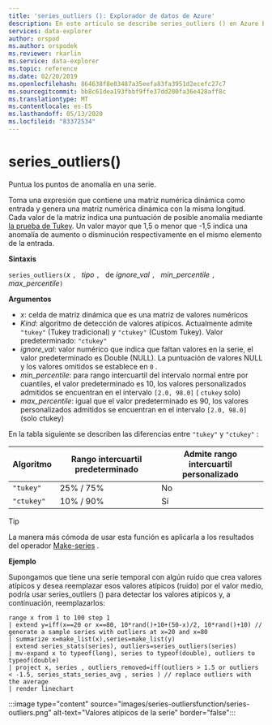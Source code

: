 ```yaml
---
title: 'series_outliers (): Explorador de datos de Azure'
description: En este artículo se describe series_outliers () en Azure Explorador de datos.
services: data-explorer
author: orspod
ms.author: orspodek
ms.reviewer: rkarlin
ms.service: data-explorer
ms.topic: reference
ms.date: 02/20/2019
ms.openlocfilehash: 864638f8e03487a35eefa83fa3951d2ecefc27c7
ms.sourcegitcommit: bb8c61dea193fbbf9ffe37dd200fa36e428aff8c
ms.translationtype: MT
ms.contentlocale: es-ES
ms.lasthandoff: 05/13/2020
ms.locfileid: "83372534"
---
```

# <a name="series_outliers"></a>series_outliers()

Puntua los puntos de anomalía en una serie.

Toma una expresión que contiene una matriz numérica dinámica como entrada y genera una matriz numérica dinámica con la misma longitud. Cada valor de la matriz indica una puntuación de posible anomalía mediante [la prueba de Tukey](https://en.wikipedia.org/wiki/Outlier#Tukey.27s_test). Un valor mayor que 1,5 o menor que -1,5 indica una anomalía de aumento o disminución respectivamente en el mismo elemento de la entrada.   

**Sintaxis**

`series_outliers(`*x* `, ` *tipo* `, ` de *ignore_val* `, ` *min_percentile* `, ` *max_percentile*`)`

**Argumentos**

* *x*: celda de matriz dinámica que es una matriz de valores numéricos
* *Kind*: algoritmo de detección de valores atípicos. Actualmente admite `"tukey"` (Tukey tradicional) y `"ctukey"` (Custom Tukey). Valor predeterminado: `"ctukey"`
* *ignore_val*: valor numérico que indica que faltan valores en la serie, el valor predeterminado es Double (NULL). La puntuación de valores NULL y los valores omitidos se establece en `0` .
* *min_percentile*: para rango intercuartil del intervalo normal entre por cuantiles, el valor predeterminado es 10, los valores personalizados admitidos se encuentran en el intervalo `[2.0, 98.0]` ( `ctukey` solo) 
* *max_percentile*: igual que el valor predeterminado es 90, los valores personalizados admitidos se encuentran en el intervalo `[2.0, 98.0]` (solo ctukey) 

En la tabla siguiente se describen las diferencias entre `"tukey"` y `"ctukey"` :

| Algoritmo | Rango intercuartil predeterminado | Admite rango intercuartil personalizado |
|-----------|----------------------- |--------------------------------|
| `"tukey"` | 25% / 75%              | No                             |
| `"ctukey"`| 10% / 90%              | Sí                            |


> [!TIP]
> La manera más cómoda de usar esta función es aplicarla a los resultados del operador [Make-series](make-seriesoperator.md) .

**Ejemplo**

Supongamos que tiene una serie temporal con algún ruido que crea valores atípicos y desea reemplazar esos valores atípicos (ruido) por el valor medio, podría usar series_outliers () para detectar los valores atípicos y, a continuación, reemplazarlos:

<!-- csl: https://help.kusto.windows.net:443/Samples -->
```kusto
range x from 1 to 100 step 1 
| extend y=iff(x==20 or x==80, 10*rand()+10+(50-x)/2, 10*rand()+10) // generate a sample series with outliers at x=20 and x=80
| summarize x=make_list(x),series=make_list(y)
| extend series_stats(series), outliers=series_outliers(series)
| mv-expand x to typeof(long), series to typeof(double), outliers to typeof(double)
| project x, series , outliers_removed=iff(outliers > 1.5 or outliers < -1.5, series_stats_series_avg , series ) // replace outliers with the average
| render linechart
``` 

:::image type="content" source="images/series-outliersfunction/series-outliers.png" alt-text="Valores atípicos de la serie" border="false":::
